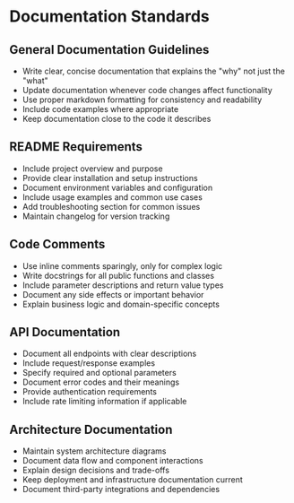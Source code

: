 # Documentation Standards

## General Documentation Guidelines
- Write clear, concise documentation that explains the "why" not just the "what"
- Update documentation whenever code changes affect functionality
- Use proper markdown formatting for consistency and readability
- Include code examples where appropriate
- Keep documentation close to the code it describes

## README Requirements
- Include project overview and purpose
- Provide clear installation and setup instructions
- Document environment variables and configuration
- Include usage examples and common use cases
- Add troubleshooting section for common issues
- Maintain changelog for version tracking

## Code Comments
- Use inline comments sparingly, only for complex logic
- Write docstrings for all public functions and classes
- Include parameter descriptions and return value types
- Document any side effects or important behavior
- Explain business logic and domain-specific concepts

## API Documentation
- Document all endpoints with clear descriptions
- Include request/response examples
- Specify required and optional parameters
- Document error codes and their meanings
- Provide authentication requirements
- Include rate limiting information if applicable

## Architecture Documentation
- Maintain system architecture diagrams
- Document data flow and component interactions
- Explain design decisions and trade-offs
- Keep deployment and infrastructure documentation current
- Document third-party integrations and dependencies
